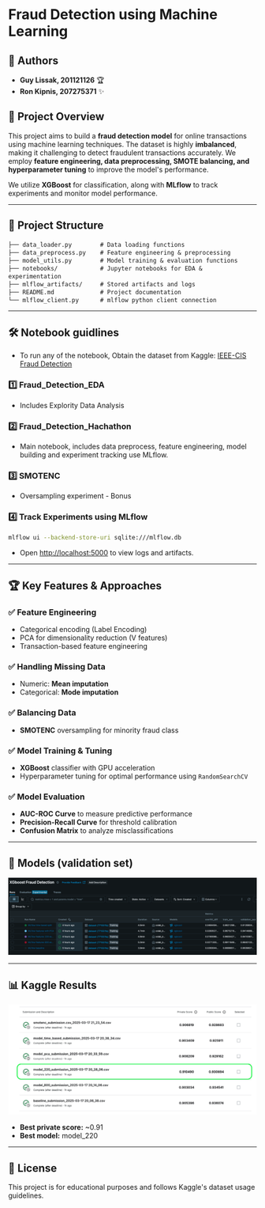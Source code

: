# Fraud Detection using Machine Learning

## 👥 Authors

- **Guy Lissak, 201121126** 🏆  
- **Ron Kipnis, 207275371** ✨  


## 📌 Project Overview
This project aims to build a **fraud detection model** for online transactions using machine learning techniques. The dataset is highly **imbalanced**, making it challenging to detect fraudulent transactions accurately. We employ **feature engineering, data preprocessing, SMOTE balancing, and hyperparameter tuning** to improve the model's performance.

We utilize **XGBoost** for classification, along with **MLflow** to track experiments and monitor model performance.

---

## 📂 Project Structure
```
├── data_loader.py        # Data loading functions
├── data_preprocess.py    # Feature engineering & preprocessing
├── model_utils.py        # Model training & evaluation functions
├── notebooks/            # Jupyter notebooks for EDA & experimentation
├── mlflow_artifacts/     # Stored artifacts and logs
├── README.md             # Project documentation
└── mlflow_client.py      # mlflow python client connection
```

---

## 🛠 Notebook guidlines
- To run any of the notebook, Obtain the dataset from Kaggle: [IEEE-CIS Fraud Detection](https://www.kaggle.com/competitions/ieee-fraud-detection)

### **1️⃣ Fraud_Detection_EDA**
- Includes Explority Data Analysis 

### **2️⃣ Fraud_Detection_Hachathon**
- Main notebook, includes data preprocess, feature engineering, model building and experiment tracking use MLflow.

### **3️⃣ SMOTENC**
- Oversampling experiment - Bonus

### **4️⃣ Track Experiments using MLflow**
```sh
mlflow ui --backend-store-uri sqlite:///mlflow.db
```
- Open [http://localhost:5000](http://localhost:5000) to view logs and artifacts.

---

## 🏆 Key Features & Approaches

### ✅ **Feature Engineering**
- Categorical encoding (Label Encoding)
- PCA for dimensionality reduction (V features)
- Transaction-based feature engineering

### ✅ **Handling Missing Data**
- Numeric: **Mean imputation**
- Categorical: **Mode imputation**

### ✅ **Balancing Data**
- **SMOTENC** oversampling for minority fraud class

### ✅ **Model Training & Tuning**
- **XGBoost** classifier with GPU acceleration
- Hyperparameter tuning for optimal performance using `RandomSearchCV`

### ✅ **Model Evaluation**
- **AUC-ROC Curve** to measure predictive performance
- **Precision-Recall Curve** for threshold calibration
- **Confusion Matrix** to analyze misclassifications

---

## 🧠 Models (validation set)
![Kaggle Results](mlflow_models.png)

---

## 📊 Kaggle Results
![Kaggle Results](kaggle_scores.png)
- **Best private score:** ~0.91
- **Best model:** model_220


---

## 📝 License

This project is for educational purposes and follows Kaggle's dataset usage guidelines.
